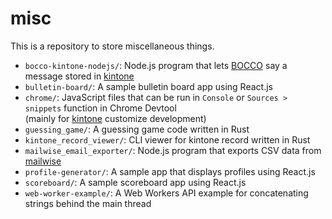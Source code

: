 # misc
This is a repository to store miscellaneous things.

- `bocco-kintone-nodejs/`: Node.js program that lets [BOCCO](http://www.bocco.me/?language=en) say a message stored in [kintone](https://www.kintone.com/)
- `bulletin-board/`: A sample bulletin board app using React.js
- `chrome/`: JavaScript files that can be run in `Console` or `Sources > snippets` function in Chrome Devtool  
  (mainly for [kintone](https://www.kintone.com/) customize development)
- `guessing_game/`: A guessing game code written in Rust
- `kintone_record_viewer/`: CLI viewer for kintone record written in Rust
- `mailwise_email_exporter/`: Node.js program that exports CSV data from [mailwise](https://mailwise.cybozu.co.jp/)
- `profile-generator/`: A sample app that displays profiles using React.js
- `scoreboard/`: A sample scoreboard app using React.js
- `web-worker-example/`: A Web Workers API example for concatenating strings behind the main thread

